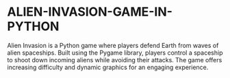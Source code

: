 # ALIEN-INVASION-GAME-IN-PYTHON
Alien Invasion is a Python game where players defend Earth from waves of alien spaceships. Built using the Pygame library, players control a spaceship to shoot down incoming aliens while avoiding their attacks. The game offers increasing difficulty and dynamic graphics for an engaging experience.
